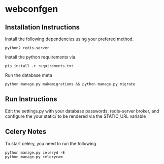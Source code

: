 webconfgen
==========

Installation Instructions
-------------------------

Install the following dependencies using your prefered method.

```
python2 redis-server 
```

Install the python requirements via 

```
pip install -r requirements.txt
```

Run the database meta

```
python manage.py makemigrations && python manage.py migrate
```

Run Instructions
----------------

Edit the settings.py with your database passwords, redis-server broker, and configure the your static/ to be rendered via the STATIC_URL variable


Celery Notes
------------

To start celery, you need to run the following

```
python manage.py celeryd -E 
python manage.py celerycam
```
